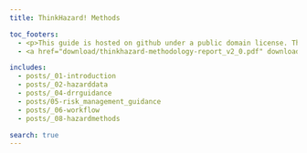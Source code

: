 ```yaml
---
title: ThinkHazard! Methods

toc_footers:
  - <p>This guide is hosted on github under a public domain license. The original work is a product of <a target="_blank"  href="https://www.thinkhazard.org">GFDRR ThinkHazard! project</a>.</p>
  - <a href="download/thinkhazard-methodology-report_v2_0.pdf" download="thinkhazard-methodology-report_v2_0.pdf" class="btn -black">Download PDF</a>

includes:
  - posts/_01-introduction
  - posts/_02-hazarddata
  - posts/_04-drrguidance
  - posts/05-risk_management_guidance
  - posts/_06-workflow
  - posts/_08-hazardmethods

search: true
---
```

